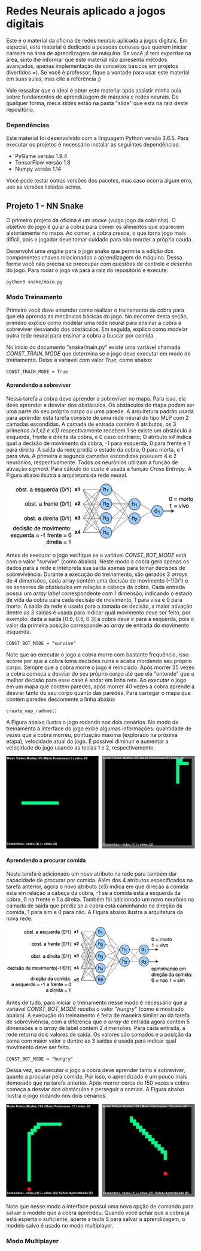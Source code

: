 # Redes Neurais aplicado a jogos digitais
Este é o material da oficina de redes neurais aplicada a jogos digitais. Em especial, este material é dedicado a pessoas curiosas que querem iniciar carreira na área de aprendizagem de máquina. Se você já tem _expertise_ na área, sinto lhe informar que este material não apresenta métodos avançados, apenas implementação de conceitos básicos em projetos divertidos  =). Se você é professor, fique a vontade para usar este material em suas aulas, mas cite a referência ;)

Vale ressaltar que o ideal é obter este material após assistir minha aula sobre fundamentos de aprendizagem de máquina e redes neurais. De qualquer forma, meus _slides_ estão na pasta "slide" que esta na raiz deste repositório.

### Dependências
Este material foi desenvolvido com a linguagem Python versão 3.6.5. Para executar os projetos é necessário instalar as seguintes dependências:

  * PyGame versão 1.9.4
  * TensorFlow versão 1.8
  * Numpy versão 1.14

Você pode testar outras versões dos pacotes, mas caso ocorra algum erro, use as versões listadas acima.

## Projeto 1 - NN Snake

O primeiro projeto da oficina é um _snake_ (vulgo jogo da cobrinha). O objetivo do jogo é guiar a cobra para comer os alimentos que aparecem aletoriamente no mapa. Ao comer, a cobra cresce, o que torna jogo mais dificil, pois o jogador deve tomar cuidado para não morder a própria cauda.

Desenvolvi uma _engine_ para o jogo snake que permite a edição dos componentes chaves relacionados a aprendizagem de máquina. Dessa forma você não precisa se preocupar com questões de controle e desenho do jogo. Para rodar o jogo vá para a raiz do repositório e execute: 
```
python3 snake/main.py
```

### Modo Treinamento

Primeiro você deve entender como realizar o treinamento da cobra para que ela aprenda as mecânicas básicas do jogo. No decorrer desta seção, primeiro explico como modelar uma rede neural para ensinar a cobra a sobreviver desviando dos obstáculos. Em seguida, explico como modelar outra rede neural para ensinar a cobra a buscar por comida.

No inicio do documento "snake/main.py" existe uma variável chamada _CONST_TRAIN_MODE_ que determina se o jogo deve executar em modo de treinamento. Deixe a variavél com valor _True_, como abaixo:

```
CONST_TRAIN_MODE = True
```

#### Aprendendo a sobreviver

Nessa tarefa a cobra deve aprender a sobreviver no mapa. Para isso, ela deve aprender a desviar dos obstáculos. Os obstáculos do mapa podem ser uma parte do seu próprio corpo ou uma parede. A arquitetura padrão usada para aprender esta tarefa consiste de uma rede neural do tipo MLP com 2 camadas escondidas. A camada de entrada contém 4 atributos, os 3 primeiros _(x1,x2 e x3)_ respectivamente recebem 1 se existe um obstáculo a esquerda, frente e direita da cobra, e 0 caso contrário; O atributo _x4_ indica qual a decisão de movimento da cobra, -1 para esquerda, 0 para frente e 1 para direita. A saída da rede prediz o estado da cobra, 0 para morta, e 1 para viva. A primeira e segunda camadas escondidas possuem 4 e 2 neurônios, respectivamente. Todos os neurônios utilizam a função de ativação _sigmoid_. Para cálculo do custo é usada a função _Cross Entropy_. A Figura abaixo ilsutra a arquitetura da rede neural. 

<p align="center">
  <img src="imgs/mlp_sur.png" />
</p>

Antes de executar o jogo verifique se a variável _CONST_BOT_MODE_ está com o valor "_survive_" (como abaixo). Neste modo a cobra gera apenas os dados para a rede e interpreta sua saída apenas para tomar decisões de sobrevivência. Durante a execução do treinamento, são gerados 3 _arrays_ de 4 dimensões, cada array contém uma decisão de movimento (-1/0/1) e os sensores de obstáculos em relação a cabeça da cobra. Cada entrada possui um _array_ _label_ correspondente com 1 dimensão, indicando o estado de vida da cobra para cada decisão de movimento, 1 para viva e 0 para morta. A saída da rede é usada para a tomada de decisão, a maior ativação dentre as 3 saídas é usada para indicar qual movimento deve ser feito, por exemplo: dada a saída [0.9, 0.5, 0.3] a cobra deve ir para a esquerda, pois o valor da primeira posição corresponde ao _array_ de entrada do movimento esquerda.

```
CONST_BOT_MODE = "survive"
```

Note que ao executar o jogo a cobra morre com bastante frequência, isso acorre por que a cobra toma decisões ruins e acaba mordendo seu próprio corpo. Sempre que a cobra morre o jogo é reiniciado. Após morrer 35 vezes a cobra começa a desviar do seu próprio corpo até que ela "entende" que a melhor decisão para esse caso é andar em linha reta. Ao executar o jogo em um mapa que contém paredes, após morrer 40 vezes a cobra aprende a desviar tanto do seu corpo quanto das paredes. Para carregar o mapa que contém paredes descomente a linha abaixo:

```
create_map_radome()
```

A Figura abaixo ilustra o jogo rodando nos dois cenários. No modo de treinamento a interface do jogo exibe algumas informações: quantidade de vezes que a cobra morreu, pontuação máxima (explorado na próxima etapa), velocidade atual do jogo. É possivel diminuir e aumentar a velocidade do jogo usando as teclas 1 e 2, respectivamente.

<p align="center">
  <img src="imgs/test_sur.png" />
</p>

#### Aprendendo a procurar comida

Nesta tarefa é adicionado um novo atributo na rede para também dar capacidade de procurar por comida. Além dos 4 atributos especificados na tarefa anterior, agora o novo atributo (_x5_) indica em que direção a comida esta em relação a cabeça da cobra, -1 se a comida está a esquerda da cobra, 0 na frente e 1 a direita. Também foi adicionado um novo neurônio na camada de saída que prediz se a cobra está caminhando na direção da comida, 1 para sim e 0 para não. A Figura abaixo ilustra a arquitetura da nova rede.

<p align="center">
  <img src="imgs/mlp_hun.png" />
</p>

Antes de tudo, para iniciar o treinamento nesse modo é necessário que a variável _CONST_BOT_MODE_ receba o valor "_hungry_" (como é mostrado abaixo). A execução do treinamento é feita de maneira similar ao da tarefa de sobrevivência, com a diferença que o _array_ de entrada agora contém 5 dimensões e o _array_ de label contém 2 dimensões. Para cada entrada, a rede retorna dois valores de saída. Os valores são somados e a posição da soma com maior valor o dentre as 3 saídas é usada para indicar qual movimento deve ser feito.

```
CONST_BOT_MODE = "hungry"
```

Dessa vez, ao executar o jogo a cobra deve aprender tanto a sobreviver, quanto a procurar pela comida. Por isso, o aprendizado é um pouco mais demorado que na tarefa anterior. Após morrer cerca de 150 vezes a cobra começa a desviar dos obstáculos e perseguir a comida. A Figura abaixo ilustra o jogo rodando nos dois cenários. 

<p align="center">
  <img src="imgs/test_hun.png" />
</p>

Note que nesse modo a interface possui uma nova opção de comando para salvar o modelo que a cobra aprendeu. Quando você achar que a cobra já está esperta o suficiente, aperte a tecla S para salvar a aprendizagem, o modelo salvo é usado no modo multiplayer.

### Modo Multiplayer

